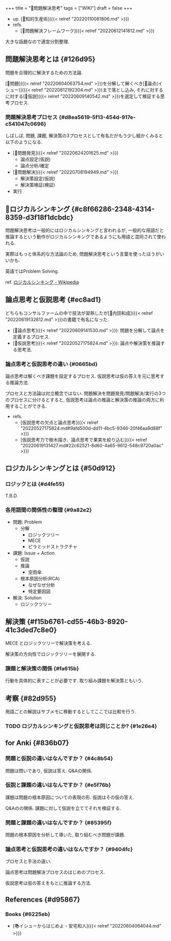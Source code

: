 +++
title = "📝問題解決思考"
tags = ["WIKI"]
draft = false
+++

-   up. [📁知的生産術]({{< relref "20220110081806.md" >}})
-   refs.
    -   [📁問題解決フレームワーク]({{< relref "20220612141812.md" >}})

大きな話題なので適宜分割整理.


## 問題解決思考とは {#126d95}

問題を合理的に解決するための方法論.

[📝問題]({{< relref "20220604063754.md" >}})を分解して解くべき[📝論点(イシュー)]({{< relref "20220612192304.md" >}})まで落とし込み, それに対するに対する[📝仮説]({{< relref "20220609140542.md" >}})を選定して検証する思考プロセス.


### 問題解決思考プロセス {#d8ea5619-5f13-454d-917e-c541047c0696}

しばしば, 問題, 課題, 解決策の3プロセスとして有名だがもう少し細かくみると以下のようになる.

-   [📝問題発見]({{< relref "20220624201625.md" >}})
    -   論点設定(仮説)
    -   論点分析/確定
-   [📝問題解決]({{< relref "20220708194949.md" >}})
    -   解決策設定(仮説)
    -   解決策検証(検証)
-   実行


## 📝ロジカルシンキング {#c8f66286-2348-4314-8359-d3f18f1dcbdc}

問題解決思考は一般的にはロジカルシンキングと言われるが, 一般的な用語だと推論するという動作がロジカルシンキングであるようにも用語と混同されて使われる.

実際はもっと体系的な方法論のため, 問題解決思考という言葉を使ったほうがいいかも.

英語ではProblem Solving.

ref. [ロジカルシンキング - Wikipedia](http://ja.wikipedia.org/wiki/%E3%83%AD%E3%82%B8%E3%82%AB%E3%83%AB%E3%82%B7%E3%83%B3%E3%82%AD%E3%83%B3%E3%82%B0)


## 論点思考と仮説思考 {#ec8ad1}

どちらもコンサルファームの中で技法が習熟したが[👨内田和成]({{< relref "20220619132812.md" >}})の書籍で有名になった.

-   [📝論点思考]({{< relref "20220609141530.md" >}}): 問題を分解して論点を定義するプロセス.
-   [📝仮説思考]({{< relref "20220527175824.md" >}}): 論点や解決策を推論する思考法.


### 論点思考と仮説思考の違い {#0665bd}

論点思考は解くべき課題を設定するプロセス. 仮説思考は仮の答えを元に思考する推論方法.

プロセスと方法論は対立概念ではない. 問題解決を問題発見/問題解決/実行の3つのプロセスに分けるとすると, 仮説思考は論点の推論と解決策の推論の両方に利用することができる.

-   refs.
    -   [仮説思考の欠点と論点思考]({{< relref "20220527175824.md#9afd500d-dd11-4bc5-9346-20f46aa9d88f" >}})
    -   [仮説思考力で樹木描き、論点思考で果実を絞り込む]({{< relref "20220619131427.md#22c62521-8d60-4a65-9612-548c9720a0ac" >}})


## ロジカルシンキングとは {#50d912}


### ロジックとは {#d4fe55}

T.B.D.


### 各用語間の関係性の整理 {#9a82e2}

-   問題: Problem
    -   分解
        -   ロジックツリー
        -   MECE
        -   ピラミッドストラクチャ
-   課題: Issue + Action
    -   仮説
    -   推論
        -   空雨傘
    -   根本原因分析(RCA)
        -   なぜなぜ分析
        -   特定要因図
-   解決: Solution
    -   ロジックツリー


## 解決策 {#f15b6761-cd55-46b3-8920-41c3ded7c8e0}

MECE とロジックツリーで解決策を考える.

解決策の方向性でロジックツリーを展開する.


### 課題と解決策の関係 {#fa615b}

行動を具体的に表すことが必要です. 取り組み課題を解決策ともいう.


## 考察 {#82d955}

用語ごとの解説はサブメモに移動するとしてここでは比較を行う.


### <span class="org-todo todo TODO">TODO</span> ロジカルシンキングと仮説思考は同じことか? {#1e26e4}


## for Anki {#836b07}


### 問題と仮説の違いはなんですか？ {#4c8b54}

問題は問いであり, 仮説は答え. Q&Aの関係.


### 仮説と課題の違いはなんですか？ {#e5f76b}

課題は問題の根本原因についての表現の形. 仮説はその仮の答え.

Q&Aのの関係. 課題に対して仮説を立ててそれを検証する.


### 問題と課題の違いはなんですか？ {#85395f}

問題の根本原因を分析して導いた, 取り組むべき問題が課題.


### 論点思考と仮説思考の違いはなんですか？ {#9404fc}

プロセスと手法の違い.

論点思考は問題解決プロセスのはじめのプロセス.

仮説思考は仮の答えをもとに推論する方法.


## References {#d95867}


### Books {#6225eb}

-   [📚イシューからはじめよ - 安宅和人]({{< relref "20220604064044.md" >}})
